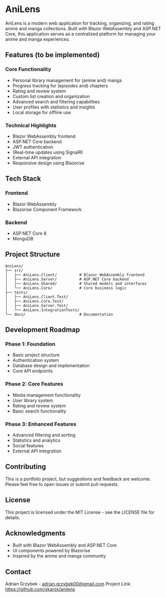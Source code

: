 # AniLens

AniLens is a modern web application for tracking, organizing, and rating anime and manga collections. Built with Blazor WebAssembly and ASP.NET Core, this application serves as a centralized platform for managing your anime and manga experiences.

## Features (to be implemented)

### Core Functionality
- Personal library management for (anime and) manga
- Progress tracking for (episodes and) chapters
- Rating and review system
- Custom list creation and organization
- Advanced search and filtering capabilities
- User profiles with statistics and insights
- Local storage for offline use

### Technical Highlights
- Blazor WebAssembly frontend
- ASP.NET Core backend
- JWT authentication
- (Real-time updates using SignalR)
- External API integration
- Responsive design using Blazorise

## Tech Stack

### Frontend
- Blazor WebAssembly
- Blazorise Component Framework

### Backend
- ASP.NET Core 8
- MongoDB

## Project Structure

```
AniLens/
├── src/
│   ├── AniLens.Client/          # Blazor WebAssembly frontend
│   ├── AniLens.Server/          # ASP.NET Core backend
│   ├── AniLens.Shared/          # Shared models and interfaces
│   └── AniLens.Core/            # Core business logic
├── tests/
│   ├── AniLens.Client.Test/
│   ├── AniLens.Core.Test/
│   ├── AniLens.Server.Test/
│   └── AniLens.IntegrationTests/
└── docs/                        # Documentation
```

## Development Roadmap

### Phase 1: Foundation
- Basic project structure
- Authentication system
- Database design and implementation
- Core API endpoints

### Phase 2: Core Features
- Media management functionality
- User library system
- Rating and review system
- Basic search functionality

### Phase 3: Enhanced Features
- Advanced filtering and sorting
- Statistics and analytics
- Social features
- External API integration

## Contributing
This is a portfolio project, but suggestions and feedback are welcome. Please feel free to open issues or submit pull requests.

## License
This project is licensed under the MIT License - see the LICENSE file for details.

## Acknowledgments
- Built with Blazor WebAssembly and ASP.NET Core
- UI components powered by Blazorise
- Inspired by the anime and manga community

## Contact
Adrian Grzybek - adrian.grzybek00@gmail.com
Project Link: https://github.com/xkarox/anilens
